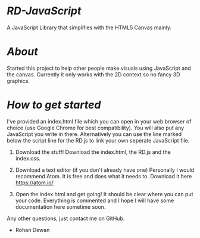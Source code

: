 # *RD-JavaScript*
A JavaScript Library that simplifies with the HTML5 Canvas mainly.

# *About*
Started this project to help other people make visuals using JavaScript and the canvas. Currently it only works with the 2D context so no fancy 3D graphics.

# *How to get started*
I've provided an index.html file which you can open in your web browser of choice (use Google Chrome for best compatibility). You will also put any JavaScript you write in there. Alternatively you can use the line marked below the script line for the RD.js to link your own seperate JavaScript file.

1. Download the stuff!
  Download the index.html, the RD.js and the index.css.
  
2. Download a text editor (if you don't already have one)
  Personally I would recommend Atom. It is free and does what it needs to. Download it here https://atom.io/
  
3. Open the index.html and get going!
  It should be clear where you can put your code. Everything is commented and I hope I will have some documentation here sometime soon.
  
Any other questions, just contact me on GitHub.

- Rohan Dewan
